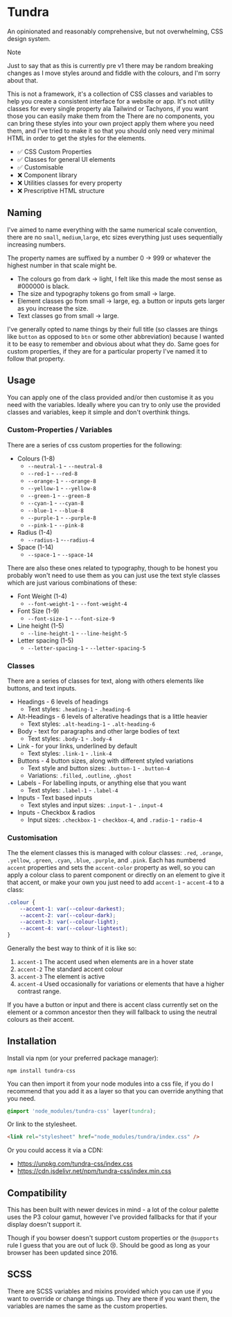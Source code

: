 # Tundra
An opinionated and reasonably comprehensive, but not overwhelming, CSS design system.

> [!NOTE]
> Just to say that as this is currently pre v1 there may be random breaking changes as I move styles around and fiddle with the colours, and I'm sorry about that.

This is not a framework, it's a collection of CSS classes and variables to help you create a consistent interface for a website or app.
It's not utility classes for every single property ala Tailwind or Tachyons, if you want those you can easily make them from the
There are no components, you can bring these styles into your own project apply them where you need them, and I've tried to make it so that you should only need very minimal HTML in order to get the styles for the elements.

- ✅ CSS Custom Properties
- ✅ Classes for general UI elements
- ✅ Customisable
- ❌ Component library
- ❌ Utilities classes for every property
- ❌ Prescriptive HTML structure

## Naming
I've aimed to name everything with the same numerical scale convention, there are no `small`, `medium`,`large`, etc sizes everything just uses sequentially increasing numbers.

The property names are suffixed by a number 0 -> 999 or whatever the highest number in that scale might be.

- The colours go from dark -> light, I felt like this made the most sense as #000000 is black.
- The size and typography tokens go from small -> large.
- Element classes go from small -> large, eg. a button or inputs gets larger as you increase the size.
- Text classes go from small -> large.

I've generally opted to name things by their full title (so classes are things like `button` as opposed to `btn` or some other abbreviation) because I wanted it to be easy to remember and obvious about what they do. Same goes for custom properties, if they are for a particular property I've named it to follow that property.

## Usage
You can apply one of the class provided and/or then customise it as you need with the variables. Ideally where you can try to only use the provided classes and variables, keep it simple and don't overthink things.

### Custom-Properties / Variables
There are a series of css custom properties for the following:
- Colours (1-8)
	- `--neutral-1` - `--neutral-8`
	- `--red-1` - `--red-8`
	- `--orange-1` - `--orange-8`
	- `--yellow-1` - `--yellow-8`
	- `--green-1` - `--green-8`
	- `--cyan-1` - `--cyan-8`
	- `--blue-1` - `--blue-8`
	- `--purple-1` - `--purple-8`
	- `--pink-1` - `--pink-8`
- Radius (1-4)
	- `--radius-1` -`--radius-4`
- Space (1-14)
	- `--space-1` - `--space-14`

There are also these ones related to typography, though to be honest you probably won't need to use them as you can just use the text style classes which are just various combinations of these:
- Font Weight (1-4)
	- `--font-weight-1` - `--font-weight-4`
- Font Size (1-9)
	- `--font-size-1` - `--font-size-9`
- Line height (1-5)
	- `--line-height-1` - `--line-height-5`
- Letter spacing (1-5)
	- `--letter-spacing-1` - `--letter-spacing-5`

### Classes
There are a series of classes for text, along with others elements like buttons, and text inputs.
- Headings - 6 levels of headings
	- Text styles: `.heading-1` - `.heading-6`
- Alt-Headings - 6 levels of alterative headings that is a little heavier
	- Text styles: `.alt-heading-1` - `.alt-heading-6`
- Body - text for paragraphs and other large bodies of text
	- Text styles: `.body-1` - `.body-4`
- Link - for your links, underlined by default
	- Text styles: `.link-1` - `.link-4`
- Buttons - 4 button sizes, along with different styled variations
	- Text style and button sizes: `.button-1` - `.button-4`
	- Variations: `.filled`, `.outline`, `.ghost`
- Labels - For labelling inputs, or anything else that you want
	- Text styles: `.label-1` - `.label-4`
- Inputs - Text based inputs
	- Text styles and input sizes: `.input-1` - `.input-4`
- Inputs - Checkbox & radios
	- Input sizes: `.checkbox-1` - `checkbox-4`, and `.radio-1` - `radio-4`

### Customisation
The the element classes this is managed with colour classes: `.red`, `.orange`, `.yellow`, `.green`, `.cyan`, `.blue`, `.purple`, and `.pink`.
Each has numbered `accent` properties and sets the `accent-color` property as well, so you can apply a colour class to parent component or directly on an element to give it that accent, or make your own you just need to add `accent-1` - `accent-4` to a class:
```css
.colour {
	--accent-1: var(--colour-darkest);
	--accent-2: var(--colour-dark);
	--accent-3: var(--colour-light);
	--accent-4: var(--colour-lightest);
}
```
Generally the best way to think of it is like so:
1. `accent-1` The accent used when elements are in a hover state
2. `accent-2` The standard accent colour
3. `accent-3` The element is active
4. `accent-4` Used occasionally for variations or elements that have a higher contrast range.

If you have a button or input and there is accent class currently set on the element or a common ancestor then they will fallback to using the neutral colours as their accent.

## Installation
Install via npm (or your preferred package manager):
```
npm install tundra-css
```

You can then import it from your node modules into a css file, if you do I recommend that you add it as a layer so that you can override anything that you need.
```css
@import 'node_modules/tundra-css' layer(tundra);
```

Or link to the stylesheet.
```html
<link rel="stylesheet" href="node_modules/tundra/index.css" />
```

Or you could access it via a CDN:
- https://unpkg.com/tundra-css/index.css
- https://cdn.jsdelivr.net/npm/tundra-css/index.min.css

## Compatibility
This has been built with newer devices in mind - a lot of the colour palette uses the P3 colour gamut, however I've provided fallbacks for that if your display doesn't support it.

Though if you bowser doesn't support custom properties or the `@supports` rule I guess that you are out of luck 😢. Should be good as long as your browser has been updated since 2016.

## SCSS
There are SCSS variables and mixins provided which you can use if you want to override or change things up. They are there if you want them, the variables are names the same as the custom properties.
